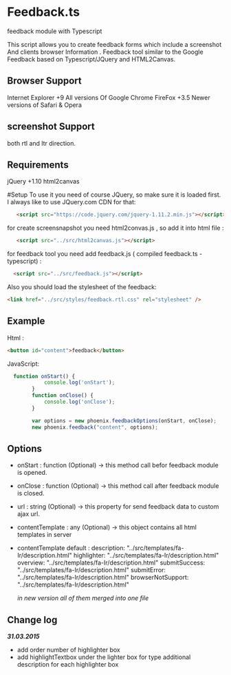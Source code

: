 # Feedback.ts
feedback module with Typescript

This script allows you to create feedback forms which include a screenshot And clients browser Information .
Feedback tool similar to the Google Feedback based on Typescript/JQuery and HTML2Canvas.

## Browser Support
Internet Explorer +9
All versions Of Google Chrome
FireFox +3.5
Newer versions of Safari & Opera

## screenshot Support
both rtl and ltr direction.

## Requirements
 jQuery +1.10
 html2canvas

#Setup
To use it you need of course JQuery, so make sure it is loaded first. I always like to use JQuery.com CDN for that:
```html
   <script src="https://code.jquery.com/jquery-1.11.2.min.js"></script>
```

for create screensnapshot you need html2convas.js , so add it into html file :
```html
   <script src="../src/html2canvas.js"></script>
```
for feedback tool you need add feedback.js ( compiled feedback.ts - typescript) :
```html
  <script src="../src/feedback.js"></script>
  ```
  
  Also you should load the stylesheet of the feedback:
  ```html
<link href="../src/styles/feedback.rtl.css" rel="stylesheet" />
  ```
## Example
Html :
```html
<button id="content">feedback</button>
```
JavaScript:
```javascript
  function onStart() {
            console.log('onStart');
        }
        function onClose() {
            console.log('onClose');
        }

        var options = new phoenix.feedbackOptions(onStart, onClose);
        new phoenix.feedback("content", options);
```
## Options
+ onStart : function (Optional) -> this method call befor feedback module is opened.
+ onClose : function (Optional) -> this method call after feedback module is closed.
+ url : string (Optional) -> this property for send feedback data to custom ajax url.
+ contentTemplate : any (Optional) -> this object contains all html templates in server
+ contentTemplate default : 
   description: "../src/templates/fa-Ir/description.html"
   highlighter: "../src/templates/fa-Ir/description.html"
   overview:    "../src/templates/fa-Ir/description.html"
   submitSuccess: "../src/templates/fa-Ir/description.html"
   submitError: "../src/templates/fa-Ir/description.html"
   browserNotSupport: "../src/templates/fa-Ir/description.html"
   
   *in new version all of them merged into one file*
   
## Change log
***31.03.2015***
+ add order number of highlighter box
+ add highlightTextbox under the lighter box for type additional description for each highlighter box



